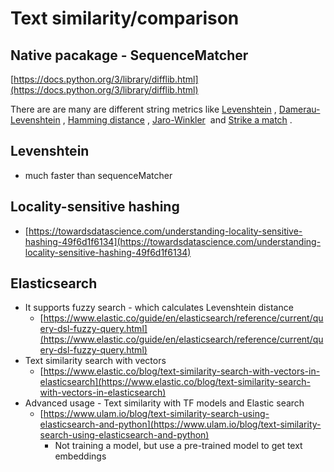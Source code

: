# Text similarity/comparison

## Native pacakage - SequenceMatcher

[https://docs.python.org/3/library/difflib.html](https://docs.python.org/3/library/difflib.html)

There are are many are different string metrics like [Levenshtein](https://en.wikipedia.org/wiki/Levenshtein_distance)
, [Damerau-Levenshtein](https://en.wikipedia.org/wiki/Damerau%E2%80%93Levenshtein_distance)
, [Hamming distance](https://en.wikipedia.org/wiki/Hamming_distance)
, [Jaro-Winkler](https://en.wikipedia.org/wiki/Jaro%E2%80%93Winkler_distance)
 and [Strike a match](http://www.catalysoft.com/articles/StrikeAMatch.html)
.

## Levenshtein

- much faster than sequenceMatcher

## **Locality-sensitive hashing**

- [https://towardsdatascience.com/understanding-locality-sensitive-hashing-49f6d1f6134](https://towardsdatascience.com/understanding-locality-sensitive-hashing-49f6d1f6134)

## Elasticsearch

- It supports fuzzy search - which calculates Levenshtein distance
    - [https://www.elastic.co/guide/en/elasticsearch/reference/current/query-dsl-fuzzy-query.html](https://www.elastic.co/guide/en/elasticsearch/reference/current/query-dsl-fuzzy-query.html)
- Text similarity search with vectors
    - [https://www.elastic.co/blog/text-similarity-search-with-vectors-in-elasticsearch](https://www.elastic.co/blog/text-similarity-search-with-vectors-in-elasticsearch)
- Advanced usage - Text similarity with TF models and Elastic search
    - [https://www.ulam.io/blog/text-similarity-search-using-elasticsearch-and-python](https://www.ulam.io/blog/text-similarity-search-using-elasticsearch-and-python)
        - Not training a model, but use a pre-trained model to get text embeddings